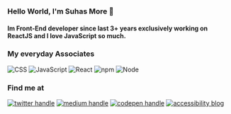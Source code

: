 ### Hello World, I'm Suhas More 👋
#### Im Front-End developer since last 3+ years exclusively working on ReactJS and I love JavaScript so much.


### My everyday Associates
![CSS](https://raw.githubusercontent.com/tanisha03/tanisha03/master/icons/css.png) ![JavaScript](https://raw.githubusercontent.com/tanisha03/tanisha03/master/icons/js.png) ![React](https://raw.githubusercontent.com/tanisha03/tanisha03/master/icons/react.png) ![npm](https://upload.wikimedia.org/wikipedia/commons/thumb/d/db/Npm-logo.svg/220px-Npm-logo.svg.png)
 ![Node](https://nodejs.org/static/images/logo.svg)



### Find me at
<a href="https://twitter.com/suhas010"><img src="https://raw.githubusercontent.com/tanisha03/tanisha03/master/icons/twitter.png" alt="twitter handle"/></a>
<a href="https://medium.com/@suhas010"><img src="https://raw.githubusercontent.com/tanisha03/tanisha03/master/icons/medium.png" alt="medium handle"/></a>
<a href="https://codepen.io/suhas010"><img src="https://raw.githubusercontent.com/tanisha03/tanisha03/master/icons/codepen.png" alt="codepen handle"/></a>
<a href="https://suhas010.com/"><img src="https://raw.githubusercontent.com/tanisha03/tanisha03/master/icons/a11y.png" alt="accessibility blog"/></a>
